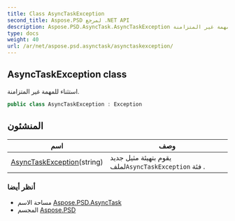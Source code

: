 ```yaml
---
title: Class AsyncTaskException
second_title: Aspose.PSD لمرجع .NET API
description: Aspose.PSD.AsyncTask.AsyncTaskException فصل. استثناء للمهمة غير المتزامنة.
type: docs
weight: 40
url: /ar/net/aspose.psd.asynctask/asynctaskexception/
---
```

## AsyncTaskException class

استثناء للمهمة غير المتزامنة.

```csharp
public class AsyncTaskException : Exception
```

## المنشئون

| اسم | وصف |
| --- | --- |
| [AsyncTaskException](asynctaskexception/)(string) | يقوم بتهيئة مثيل جديد لملف`AsyncTaskException` فئة . |

### أنظر أيضا

* مساحة الاسم [Aspose.PSD.AsyncTask](../../aspose.psd.asynctask/)
* المجسم [Aspose.PSD](../../)


